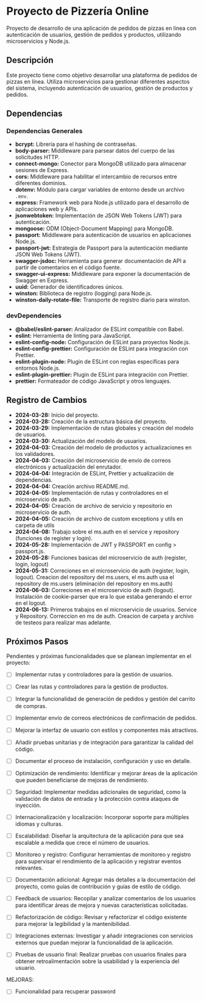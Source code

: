 # Proyecto de Pizzería Online

Proyecto de desarrollo de una aplicación de pedidos de pizzas en línea con autenticación de usuarios, gestión de pedidos y productos, utilizando microservicios y Node.js.

## Descripción

Este proyecto tiene como objetivo desarrollar una plataforma de pedidos de pizzas en línea. Utiliza microservicios para gestionar diferentes aspectos del sistema, incluyendo autenticación de usuarios, gestión de productos y pedidos.

## Dependencias

### Dependencias Generales

- **bcrypt:** Librería para el hashing de contraseñas.
- **body-parser:** Middleware para parsear datos del cuerpo de las solicitudes HTTP.
- **connect-mongo:** Conector para MongoDB utilizado para almacenar sesiones de Express.
- **cors:** Middleware para habilitar el intercambio de recursos entre diferentes dominios.
- **dotenv:** Módulo para cargar variables de entorno desde un archivo `.env`.
- **express:** Framework web para Node.js utilizado para el desarrollo de aplicaciones web y APIs.
- **jsonwebtoken:** Implementación de JSON Web Tokens (JWT) para autenticación.
- **mongoose:** ODM (Object-Document Mapping) para MongoDB.
- **passport:** Middleware para autenticación de usuarios en aplicaciones Node.js.
- **passport-jwt:** Estrategia de Passport para la autenticación mediante JSON Web Tokens (JWT).
- **swagger-jsdoc:** Herramienta para generar documentación de API a partir de comentarios en el código fuente.
- **swagger-ui-express:** Middleware para exponer la documentación de Swagger en Express.
- **uuid:** Generador de identificadores únicos.
- **winston:** Biblioteca de registro (logging) para Node.js.
- **winston-daily-rotate-file:** Transporte de registro diario para winston.

### devDependencies

- **@babel/eslint-parser:** Analizador de ESLint compatible con Babel.
- **eslint:** Herramienta de linting para JavaScript.
- **eslint-config-node:** Configuración de ESLint para proyectos Node.js.
- **eslint-config-prettier:** Configuración de ESLint para integración con Prettier.
- **eslint-plugin-node:** Plugin de ESLint con reglas específicas para entornos Node.js.
- **eslint-plugin-prettier:** Plugin de ESLint para integración con Prettier.
- **prettier:** Formateador de código JavaScript y otros lenguajes.

## Registro de Cambios

- **2024-03-28:** Inicio del proyecto.
- **2024-03-28:** Creación de la estructura básica del proyecto.
- **2024-03-29:** Implementación de rutas globales y creación del modelo de usuarios.
- **2024-03-30:** Actualización del modelo de usuarios.
- **2024-04-03:** Creación del modelo de productos y actualizaciones en los validadores.
- **2024-04-03:** Creación del microservicio de envío de correos electrónicos y actualización del enrutador.
- **2024-04-04:** Integración de ESLint, Prettier y actualización de dependencias.
- **2024-04-04:** Creación archivo README.md.
- **2024-04-05:** Implementación de rutas y controladores en el microservicio de auth.
- **2024-04-05:** Creación de archivo de servicio y repositorio en microservicio de auth.
- **2024-04-05:** Creación de archivo de custom exceptions y utils en carpeta de utils
- **2024-04-08:** Trabajo sobre el ms.auth en el service y repository (funciones de register y login). 
- **2024-05-28:** Implementación de JWT y PASSPORT en config > passport.js.
- **2024-05-28:** Funciones basicas del microservicio de auth (register, login, logout)
- **2024-05-31:** Correciones en el microservicio de auth (register, login, logout). Creacion del repository del ms.users, el ms.auth usa el repository de ms.users (eliminación del repository en ms.auth)
- **2024-06-03:** Correciones en el microservicio de auth (logout). Instalación de cookie-parser que era lo que estaba generando el error en el logout. 
- **2024-06-13:** Primeros trabajos en el microservicio de usuarios. Service y Repository. Correccion en ms de auth. Creacion de carpeta y archivo de testeos para realizar mas adelante.

## Próximos Pasos

Pendientes y próximas funcionalidades que se planean implementar en el proyecto:

- [ ] Implementar rutas y controladores para la gestión de usuarios. 
- [ ] Crear las rutas y controladores para la gestión de productos.
- [ ] Integrar la funcionalidad de generación de pedidos y gestión del carrito de compras.
- [ ] Implementar envío de correos electrónicos de confirmación de pedidos.
- [ ] Mejorar la interfaz de usuario con estilos y componentes más atractivos.
- [ ] Añadir pruebas unitarias y de integración para garantizar la calidad del código.
- [ ] Documentar el proceso de instalación, configuración y uso en detalle.

- [ ] Optimización de rendimiento: Identificar y mejorar áreas de la aplicación que pueden beneficiarse de mejoras de rendimiento.
- [ ] Seguridad: Implementar medidas adicionales de seguridad, como la validación de datos de entrada y la protección contra ataques de inyección.
- [ ] Internacionalización y localización: Incorporar soporte para múltiples idiomas y culturas.
- [ ] Escalabilidad: Diseñar la arquitectura de la aplicación para que sea escalable a medida que crece el número de usuarios.
- [ ] Monitoreo y registro: Configurar herramientas de monitoreo y registro para supervisar el rendimiento de la aplicación y registrar eventos relevantes.
- [ ] Documentación adicional: Agregar más detalles a la documentación del proyecto, como guías de contribución y guías de estilo de código.
- [ ] Feedback de usuarios: Recopilar y analizar comentarios de los usuarios para identificar áreas de mejora y nuevas características solicitadas.
- [ ] Refactorización de código: Revisar y refactorizar el código existente para mejorar la legibilidad y la mantenibilidad.
- [ ] Integraciones externas: Investigar y añadir integraciones con servicios externos que puedan mejorar la funcionalidad de la aplicación.
- [ ] Pruebas de usuario final: Realizar pruebas con usuarios finales para obtener retroalimentación sobre la usabilidad y la experiencia del usuario.

MEJORAS: 
- [ ] Funcionalidad para recuperar password